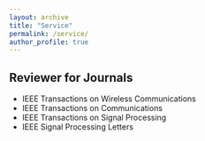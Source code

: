 ```yaml
---
layout: archive
title: "Service"
permalink: /service/
author_profile: true
---
```


## Reviewer for Journals
* IEEE Transactions on Wireless Communications
* IEEE Transactions on Communications
* IEEE Transactions on Signal Processing
* IEEE Signal Processing Letters